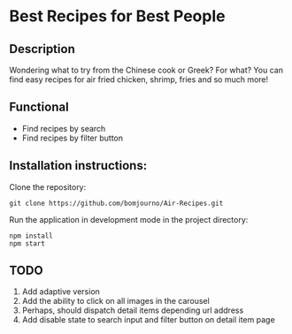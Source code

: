 # Best Recipes for Best People

## Description

Wondering what to try from the Chinese cook or Greek? For what? You can find easy recipes for air fried chicken, shrimp, fries and so much more!

## Functional

- Find recipes by search
- Find recipes by filter button

## Installation instructions:

Clone the repository:

```
git clone https://github.com/bomjourno/Air-Recipes.git
```

Run the application in development mode in the project directory:

```
npm install
npm start
```

## TODO

1. Add adaptive version
2. Add the ability to click on all images in the carousel
3. Perhaps, should dispatch detail items depending url address
4. Add disable state to search input and filter button on detail item page
